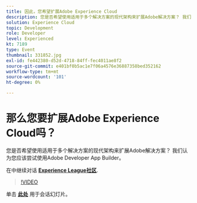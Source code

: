 ```yaml
---
title: 因此，您希望扩展Adobe Experience Cloud
description: 您是否希望使用适用于多个解决方案的现代架构来扩展Adobe解决方案？ 我们认为您应该尝试使用Adobe Developer App Builder。 此会话作为Adobe Developers Live内容事件的一部分提供。
solution: Experience Cloud
topic: Development
role: Developer
level: Experienced
kt: 7189
type: Event
thumbnail: 331852.jpg
exl-id: fe442380-d52d-4718-84ff-fec4011ae8f2
source-git-commit: e401bf0b5ac1e7f06a4576e36887358bed352162
workflow-type: tm+mt
source-wordcount: '101'
ht-degree: 0%

---
```


# 那么您要扩展Adobe Experience Cloud吗？

您是否希望使用适用于多个解决方案的现代架构来扩展Adobe解决方案？ 我们认为您应该尝试使用Adobe Developer App Builder。

在中继续对话 **[Experience League社区](https://adobe.ly/36Yd3v6)**.

>[!VIDEO](https://video.tv.adobe.com/v/331852/?quality=12&learn=on&hidetitle=true)

单击 **[此处](/help/adobe-developers-live/assets/extend-experience-cloud.pdf)** 用于会话幻灯片。
